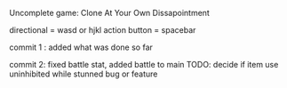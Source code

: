 
Uncomplete game: Clone At Your Own Dissapointment



directional = wasd or hjkl
action button = spacebar






























commit 1 : added what was done so far

commit 2: fixed battle stat, added battle to main  TODO: decide if item use uninhibited while stunned bug or feature
